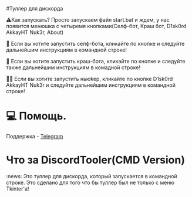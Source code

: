 #Туллер для дискорда

⚠️Как запускать? Просто запускаем файл start.bat и ждем, у нас появится менюшка с четыремя кнопками(Селф-бот, Краш бот, D1sk0rd AkkayHT Nuk3r, About)

🌃 Если вы хотите запустить селф-бота, кликайте по кнопке и следуйте дальнейшим инструкциям в командной строке!

🌆 Если вы хотите запустить краш-бота, кликайте по кнопке и следуйте также дальнейшим инструкциям в комадной строке!

:man_technologist: Если вы хотите запустить ньюkep, кликайте по кнопке D1sk0rd AkkayHT Nuk3r и следуйте дальнейшим инструкциям в командной строке!

# 💻 Помощь.
Поддержка - [Telegram](https://t.me/UcKAHDEP)

# Что за DiscordTooler(CMD Version)

:news: Это туллер для дискорда, который запускается в командной строке. Это сделано для того что бы туллер был не только с меню Tkinter'а!
